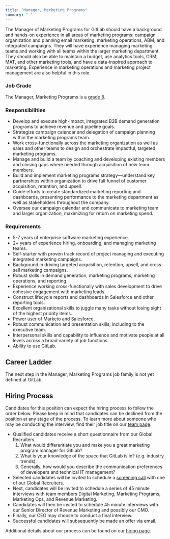 ```yaml
---
title: "Manager, Marketing Programs"
summary: " "
---
```


The Manager of Marketing Programs for GitLab should have a background and hands-on experience in all areas of marketing programs: campaign organization and planning email marketing, marketing operations, ABM, and integrated campaigns. They will have experience managing marketing teams and working with all teams within the larger marketing department. They should also be able to maintain a budget, use analytics tools, CRM, MAT, and other marketing tools, and have a data-inspired approach to marketing. Experience in marketing operations and marketing project management are also helpful in this role.

### Job Grade

The Manager, Marketing Programs is a [grade 8](/handbook/total-rewards/compensation/compensation-calculator/#gitlab-job-grades).

### Responsibilities

- Develop and execute high-impact, integrated B2B demand generation programs to achieve revenue and pipeline goals.
- Strategize campaign calendar and delegation of campaign planning within the marketing programs team.
- Work cross-functionally across the marketing organization as well as sales and other teams to design and orchestrate impactful, targeted marketing programs.
- Manage and build a team by coaching and developing existing members and closing gaps where needed through acquisition of new team members.
- Build and implement marketing programs strategy—understand key partnerships within organization to drive full funnel of customer acquisition, retention, and upsell.
- Guide efforts to create standardized marketing reporting and dashboards, presenting performance to the marketing department as well as stakeholders throughout the company.
- Oversee our campaign calendar and communicate to marketing team and larger organization, maximizing for return on marketing spend.

### Requirements

- 5-7 years of enterprise software marketing experience.
- 2+ years of experience hiring, onboarding, and managing marketing teams.
- Self-starter with proven track record of project managing and executing integrated marketing campaigns.
- Background in driving targeted acquisition, retention, upsell, and cross-sell marketing campaigns.
- Robust skills in demand generation, marketing programs, marketing operations, and reporting.
- Experience working cross-functionally with sales development to drive cohesive engagement with marketing leads.
- Construct lifecycle reports and dashboards in Salesforce and other reporting tools.
- Excellent organizational skills to juggle many tasks without losing sight of the highest priority items.
- Power user of Marketo and Salesforce.
- Robust communication and presentation skills, including to the executive team.
- Interpersonal skills and capability to influence and motivate people at all levels across a broad variety of job functions.
- Ability to use GitLab.

## Career Ladder

The next step in the Manager, Marketing Programs job family is not yet defined at GitLab.

## Hiring Process

Candidates for this position can expect the hiring process to follow the order below. Please keep in mind that candidates can be declined from the position at any stage of the process. To learn more about someone who may be conducting the interview, find their job title on our [team page](/handbook/company/team/).

- Qualified candidates receive a short questionnaire from our Global Recruiters.
  1. What would differentiate you and make you a great marketing program manager for GitLab?
  1. What is your knowledge of the space that GitLab is in? (e.g. industry trends).
  1. Generally, how would you describe the communication preferences of developers and technical IT management?
- Selected candidates will be invited to schedule a [screening call](/handbook/hiring/#screening-call) with one of our Global Recruiters.
- Next, candidates will be invited to schedule a series of 45 minute interviews with team members Digital Marketing, Marketing Programs, Marketing Ops, and Revenue Marketing.
- Candidates will then be invited to schedule 45 minute interviews with our Senior Director of Revenue Marketing and possibly our CMO.
- Finally, our CEO may choose to conduct a final interview.
- Successful candidates will subsequently be made an offer via email.

Additional details about our process can be found on our [hiring page](/handbook/hiring/).
